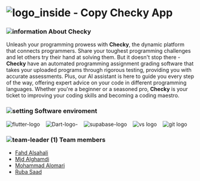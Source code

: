 #  ![logo_inside - Copy](https://github.com/flutter-team5/Checky/assets/101333803/86d2e3f0-8ca8-4f6b-a474-0ddb80c5a110) Checky App  
### ![information](https://github.com/flutter-team5/Checky/assets/101333803/cbe162a4-63ef-45ba-bd01-fe3542e5199c) About Checky
Unleash your programming prowess with **Checky**, the dynamic platform that connects programmers. Share your toughest programming challenges and let others try their hand at solving them. But it doesn't stop there - **Checky**  have an automated programming assignment grading software that takes your uploaded programs through rigorous testing, providing you with accurate assessments. Plus, our AI assistant is here to guide you every step of the way, offering expert advice on your code in different programming languages. Whether you're a beginner or a seasoned pro, **Checky** is your ticket to improving your coding skills and becoming a coding maestro.

### ![setting](https://github.com/flutter-team5/Checky/assets/101333803/bee58cf6-76ec-4877-835a-2cf06bdbd6e2) Software enviroment
![flutter-logo](https://github.com/flutter-team5/Checky/assets/101333803/fbd80d57-221e-4b92-89e8-023be41d1373)&nbsp; &nbsp;
![Dart-logo-](https://github.com/flutter-team5/Checky/assets/101333803/6916a448-567b-4262-b425-b1f7da11622e)&nbsp; &nbsp;
![supabase-logo](https://github.com/flutter-team5/Checky/assets/101333803/8e60e5bd-7d08-4a5f-8c50-e17e3c891af3)&nbsp; &nbsp;
![vs logo](https://github.com/flutter-team5/Checky/assets/101333803/3ba7fccf-ee9f-46f0-a7a7-0746a1dbe370)&nbsp; &nbsp;
![git logo](https://github.com/flutter-team5/Checky/assets/101333803/5095eccf-97a0-4649-8e26-0f86fe39e338)


###  ![team-leader (1)](https://github.com/flutter-team5/Checky/assets/101333803/4cd7c315-bf8f-4ec7-ae1d-f6b8882fde89) Team members
- [Fahd Alsahali](https://github.com/Fahd17)
- [Mjd Alghamdi](https://github.com/Mjd-Gh)
- [Mohammad Alomari](https://github.com/Muham23d)
- [Ruba Saad](https://github.com/ru14s)
  

